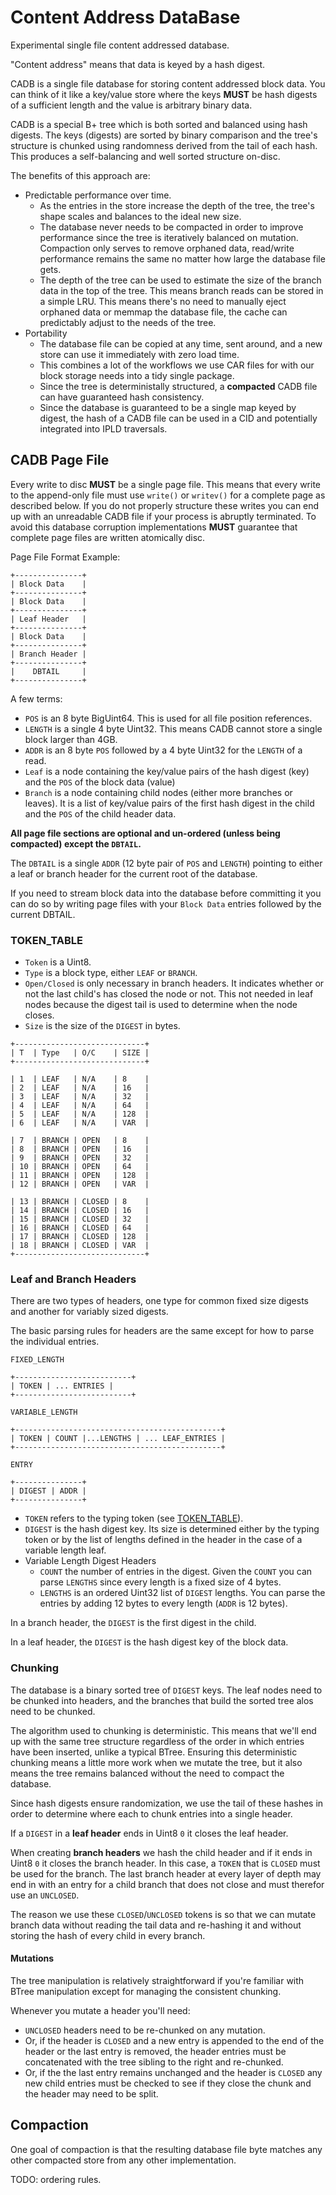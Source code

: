 # Content Address DataBase

Experimental single file content addressed database.

"Content address" means that data is keyed by a hash digest.

CADB is a single file database for storing content addressed block data. You can think of it
like a key/value store where the keys **MUST** be hash digests of a sufficient length and the
value is arbitrary binary data.

CADB is a special B+ tree which is both sorted and balanced using hash digests. The keys (digests) are
sorted by binary comparison and the tree's structure is chunked using randomness derived from the tail
of each hash. This produces a self-balancing and well sorted structure on-disc.

The benefits of this approach are:

* Predictable performance over time.
  * As the entries in the store increase the depth of the tree, the tree's shape scales and balances to the ideal new size.
  * The database never needs to be compacted in order to improve performance since the tree is
    iteratively balanced on mutation. Compaction only serves to remove orphaned data, read/write performance
    remains the same no matter how large the database file gets.
  * The depth of the tree can be used to estimate the size of the branch data in the top of the tree.
    This means branch reads can be stored in a simple LRU. This means there's no need to manually eject
    orphaned data or memmap the database file, the cache can predictably adjust to the needs of the tree.
* Portability
  * The database file can be copied at any time, sent around, and a new store can use it immediately with
    zero load time.
  * This combines a lot of the workflows we use CAR files for with our block storage needs into a tidy single
    package.
  * Since the tree is deterministally structured, a **compacted** CADB file can have guaranteed hash consistency.
  * Since the database is guaranteed to be a single map keyed by digest, the hash of a CADB file can be used in a CID
    and potentially integrated into IPLD traversals.
    
## CADB Page File

Every write to disc **MUST** be a single page file. This means that every write to the append-only file must use
`write()` or `writev()` for a complete page as described below. If you do not properly structure these writes you
can end up with an unreadable CADB file if your process is abruptly terminated. To avoid this database corruption
implementations **MUST** guarantee that complete page files are written atomically disc.

Page File Format Example:

```
+---------------+
| Block Data    |
+---------------+
| Block Data    |
+---------------+
| Leaf Header   |
+---------------+
| Block Data    |
+---------------+
| Branch Header |
+---------------+
|    DBTAIL     |
+---------------+
```

A few terms:

* `POS` is an 8 byte BigUint64. This is used for all file position references.
* `LENGTH` is a single 4 byte Uint32. This means CADB cannot store a single block larger than 4GB.
* `ADDR` is an 8 byte `POS` followed by a 4 byte Uint32 for the `LENGTH` of a read.
* `Leaf` is a node containing the key/value pairs of the hash digest (key) and the `POS` of the block data (value)
* `Branch` is a node containing child nodes (either more branches or leaves). It is a list of key/value pairs of the first hash digest
  in the child and the `POS` of the child header data.

**All page file sections are optional and un-ordered (unless being compacted) except the `DBTAIL`.**

The `DBTAIL` is a single `ADDR` (12 byte pair of `POS` and `LENGTH`) pointing to either a leaf or branch header for the current root of the database.

If you need to stream block data into the database before committing it you can do so by writing page files with your `Block Data`
entries followed by the current DBTAIL.

### TOKEN_TABLE

* `Token` is a Uint8.
* `Type` is a block type, either `LEAF` or `BRANCH`.
* `Open/Closed` is only necessary in branch headers. It indicates whether or not the last child's has closed the
  node or not. This not needed in leaf nodes because the digest tail is used to determine when the node closes.
* `Size` is the size of the `DIGEST` in bytes.

```
+-----------------------------+
| T  | Type   | O/C    | SIZE |
+-----------------------------+

| 1  | LEAF   | N/A    | 8    |
| 2  | LEAF   | N/A    | 16   |
| 3  | LEAF   | N/A    | 32   |
| 4  | LEAF   | N/A    | 64   |
| 5  | LEAF   | N/A    | 128  |
| 6  | LEAF   | N/A    | VAR  |

| 7  | BRANCH | OPEN   | 8    |
| 8  | BRANCH | OPEN   | 16   |
| 9  | BRANCH | OPEN   | 32   |
| 10 | BRANCH | OPEN   | 64   |
| 11 | BRANCH | OPEN   | 128  |
| 12 | BRANCH | OPEN   | VAR  |

| 13 | BRANCH | CLOSED | 8    |
| 14 | BRANCH | CLOSED | 16   |
| 15 | BRANCH | CLOSED | 32   |
| 16 | BRANCH | CLOSED | 64   |
| 17 | BRANCH | CLOSED | 128  |
| 18 | BRANCH | CLOSED | VAR  |
+-----------------------------+
```

### Leaf and Branch Headers

There are two types of headers, one type for common fixed size digests and another for variably sized digests.

The basic parsing rules for headers are the same except for how to parse the individual entries.

```
FIXED_LENGTH

+--------------------------+
| TOKEN | ... ENTRIES |
+--------------------------+

VARIABLE_LENGTH

+----------------------------------------------+
| TOKEN | COUNT |...LENGTHS | ... LEAF_ENTRIES |
+----------------------------------------------+

ENTRY

+---------------+
| DIGEST | ADDR |
+---------------+ 
```

* `TOKEN` refers to the typing token (see [TOKEN_TABLE](#TOKEN_TABLE)).
* `DIGEST` is the hash digest key. Its size is determined either by the typing token or by the list of lengths
  defined in the header in the case of a variable length leaf.
* Variable Length Digest Headers
  * `COUNT` the number of entries in the digest. Given the `COUNT` you can parse `LENGTHS` since every length is a fixed size of 4 bytes.
  * `LENGTHS` is an ordered Uint32 list of `DIGEST` lengths. You can parse the entries by adding 12 bytes to every length (`ADDR` is 12 bytes).

In a branch header, the `DIGEST` is the first digest in the child.

In a leaf header, the `DIGEST` is the hash digest key of the block data.

### Chunking

The database is a binary sorted tree of `DIGEST` keys. The leaf nodes need to be chunked into headers, and the branches that build
the sorted tree alos need to be chunked.

The algorithm used to chunking is deterministic. This means that we'll end up with the same tree structure regardless of the order in which
entries have been inserted, unlike a typical BTree. Ensuring this deterministic chunking means a little more work when we mutate the tree,
but it also means the tree remains balanced without the need to compact the database.

Since hash digests ensure randomization, we use the tail of these hashes in order to determine where each to chunk entries into a single header.

If a `DIGEST` in a **leaf header** ends in Uint8 `0` it closes the leaf header.

When creating **branch headers** we hash the child header and if it ends in Uint8 `0` it closes the branch header. In this case, a `TOKEN` that
is `CLOSED` must be used for the branch. The last branch header at every layer of depth may end in with an entry for a child branch that does not
close and must therefor use an `UNCLOSED`.

The reason we use these `CLOSED`/`UNCLOSED` tokens is so that we can mutate branch data without reading the tail data and re-hashing it and without
storing the hash of every child in every branch.

#### Mutations

The tree manipulation is relatively straightforward if you're familiar with BTree manipulation except for managing the consistent chunking.

Whenever you mutate a header you'll need:

* `UNCLOSED` headers need to be re-chunked on any mutation.
* Or, if the header is `CLOSED` and a new entry is appended to the end of the header or the last entry is removed, the header entries must be concatenated with
  the tree sibling to the right and re-chunked.
* Or, if the the last entry remains unchanged and the header is `CLOSED` any new child entries must be checked to see if they close the chunk and the header
  may need to be split.
  
## Compaction

One goal of compaction is that the resulting database file byte matches any other compacted store from any other implementation.

TODO: ordering rules.

